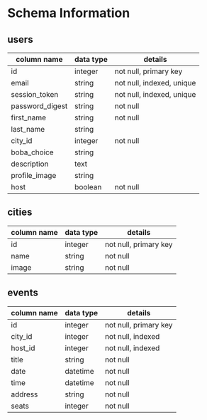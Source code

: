 # Schema Information

## users

| column name     | data type  | details                   |
| --------------- | ---------- | ------------------------- |
| id              | integer    | not null, primary key     |
| email           | string     | not null, indexed, unique |
| session_token   | string     | not null, indexed, unique |
| password_digest | string     | not null                  |
| first_name      | string     | not null                  |
| last_name       | string     |                           |
| city_id         | integer    | not null                  |
| boba_choice     | string     |                           |
| description     | text       |                           |
| profile_image   | string     |                           |
| host            | boolean    | not null                  |

## cities

| column name | data type | details               |
|-------------| --------- |---------------------- |
| id          |  integer  | not null, primary key |
| name        |  string   | not null              |
| image       |  string   | not null              |

## events

| column name | data type | details               |
|-------------| --------- |---------------------- |
| id          |  integer  | not null, primary key |
| city_id     |  integer  | not null, indexed     |
| host_id     |  integer  | not null, indexed     |
| title       |  string   | not null              |
| date        |  datetime | not null              |
| time        |  datetime | not null              |
| address     |  string   | not null              |
| seats       |  integer  | not null              |
